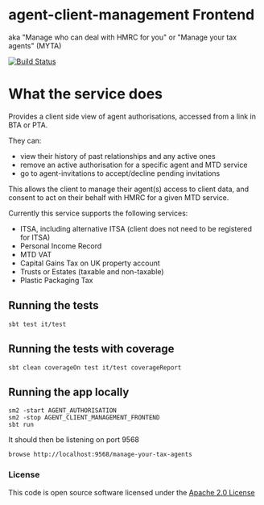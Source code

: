 # agent-client-management Frontend
aka "Manage who can deal with HMRC for you" or "Manage your tax agents" (MYTA)

[![Build Status](https://travis-ci.org/hmrc/agent-client-management-frontend.svg)](https://travis-ci.org/hmrc/agent-client-management-frontend) 


# What the service does
Provides a client side view of agent authorisations, accessed from a link in BTA or PTA.

They can:
- view their history of past relationships and any active ones
- remove an active authorisation for a specific agent and MTD service
- go to agent-invitations to accept/decline pending invitations

This allows the client to manage their agent(s) access to client data, and consent to act on their behalf with HMRC for a given MTD service.

Currently this service supports the following services:
- ITSA, including alternative ITSA (client does not need to be registered for ITSA)
- Personal Income Record
- MTD VAT
- Capital Gains Tax on UK property account
- Trusts or Estates (taxable and non-taxable)
- Plastic Packaging Tax

## Running the tests

    sbt test it/test

## Running the tests with coverage

    sbt clean coverageOn test it/test coverageReport

## Running the app locally

    sm2 -start AGENT_AUTHORISATION
    sm2 -stop AGENT_CLIENT_MANAGEMENT_FRONTEND
    sbt run

It should then be listening on port 9568

    browse http://localhost:9568/manage-your-tax-agents

### License


This code is open source software licensed under the [Apache 2.0 License]("http://www.apache.org/licenses/LICENSE-2.0.html")
